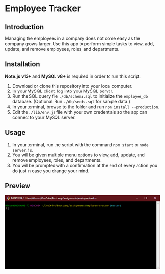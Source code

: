 # Employee Tracker

## Introduction

Managing the employees in a company does not come easy as the company grows larger. Use this app to perform simple tasks to view, add, update, and remove employees, roles, and departments.

## Installation

**Note.js v13+** and **MySQL v8+** is required in order to run this script.

1. Download or clone this repository into your local computer.
2. In your MySQL client, log into your MySQL server.
3. Run the SQL query file `./db/schema.sql` to initialize the `employee_db` database. (Optional: Run `./db/seeds.sql` for sample data.)
4. In your terminal, browse to the folder and run `npm install --production`.
5. Edit the `./lib/env.js` file with your own credentials so the app can connect to your MySQL server.

## Usage

1. In your terminal, run the script with the command `npm start` or `node server.js`.
2. You will be given multiple menu options to view, add, update, and remove employees, roles, and departments.
3. You will be prompted with a confirmation at the end of every action you do just in case you change your mind.

## Preview

![Employee Tracker](readme_assets/preview.gif)

